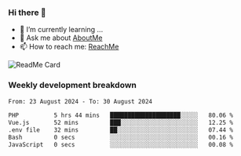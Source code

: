 ### Hi there 👋

- 🌱 I’m currently learning ...
- 💬 Ask me about [AboutMe](https://www.itzcy.com/about)
- 📫 How to reach me: [ReachMe](https://www.itzcy.com/about)

![ReadMe Card](https://github-readme-stats-ten-gilt.vercel.app/api?username=SuperChenYun&show_icons=true&title_color=fff&icon_color=79ff97&text_color=9f9f9f&bg_color=151515&hide_border=true)

### Weekly development breakdown
<!--START_SECTION:waka-->

```txt
From: 23 August 2024 - To: 30 August 2024

PHP          5 hrs 44 mins   ████████████████████░░░░░   80.06 %
Vue.js       52 mins         ███░░░░░░░░░░░░░░░░░░░░░░   12.25 %
.env file    32 mins         ██░░░░░░░░░░░░░░░░░░░░░░░   07.44 %
Bash         0 secs          ░░░░░░░░░░░░░░░░░░░░░░░░░   00.16 %
JavaScript   0 secs          ░░░░░░░░░░░░░░░░░░░░░░░░░   00.08 %
```

<!--END_SECTION:waka-->
